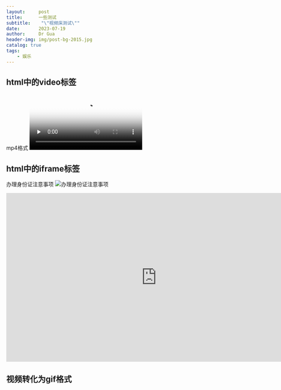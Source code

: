 ```yaml
---
layout:     post
title:      一些测试
subtitle:    "\"视频床测试\""
date:       2023-07-19
author:     Dr Gua
header-img: img/post-bg-2015.jpg
catalog: true
tags:
    - 娱乐
---
```



## html中的video标签

<!-- ​<audio id="audio" controls="" preload="none">
      <source id="mp3" src="音频地址">
</audio> -->

 mp4格式
<video id="video" controls="" preload="none" poster="封面">
      <source id="mp4" src="https://image.wgsxsm.eu.org/file/a9d5230d39d6517f58fee.mp4" type="video/mp4">
</videos>

<!-- webm格式
<video id="video" controls="" preload="none" poster="封面">
      <source id="webm" src="webm格式视频" type="video/webm">
</videos>

<!-- ovg格式 -->
<!-- <video id="video" controls="" preload="none" poster="封面">
      <source id="ogv" src="ogv格式视频" type="video/ogv">
</videos> -->

## html中的iframe标签
办理身份证注意事项
![办理身份证注意事项](https://image.wgsxsm.eu.org/file/c128f06639f4967f28e1e.jpg)

<!-- <iframe src="//player.bilibili.com/player.html?aid=59317437&bvid=BV1Pt411G7qh&cid=103365806&page=1" scrolling="no" border="0" frameborder="no" framespacing="0" allowfullscreen="true"> </iframe> -->

<iframe
    src="https://v.miaopai.com/iframe?scid=SvyHaHOczsp7B6ftW86oqMMz62-h5ai6~Fwp8A__"
    width="800" height="450" frameborder="0"
    allowfullscreen>
</iframe>

<!-- <iframe
src="https://image.wgsxsm.eu.org/file/a9d5230d39d6517f58fee.mp4"
scrolling="no" border="0" frameborder="no" framespacing="0" allowfullscreen="true">
</iframe> -->
<!-- 相当于是子网页 -->
<!-- B站分享链接提供 -->

## 视频转化为gif格式


<!-- ![](https://gitee.com/turbo-studio/image/raw/master/image/20210215225951.gif) -->